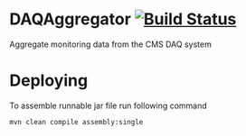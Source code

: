 # DAQAggregator [![Build Status](http://6713d71a.ngrok.io/jenkins/buildStatus/icon?job=DAQAggregator)](http://6713d71a.ngrok.io/jenkins/me/my-views/view/All/job/DAQAggregator/)
Aggregate monitoring data from the CMS DAQ system




# Deploying
To assemble runnable jar file run following command
```
mvn clean compile assembly:single
```
